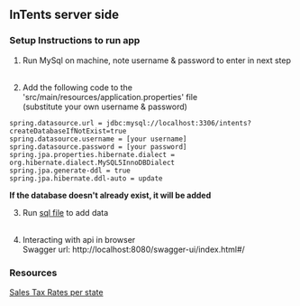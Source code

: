 ## InTents server side

### Setup Instructions to run app

1) Run MySql on machine, note username & password to enter in next step<br /><br />

2) Add the following code to the  'src/main/resources/application.properties' file <br />(substitute your own username & password)
```
spring.datasource.url = jdbc:mysql://localhost:3306/intents?createDatabaseIfNotExist=true
spring.datasource.username = [your username]
spring.datasource.password = [your password]
spring.jpa.properties.hibernate.dialect = org.hibernate.dialect.MySQL5InnoDBDialect
spring.jpa.generate-ddl = true
spring.jpa.hibernate.ddl-auto = update
```
**If the database doesn't already exist, it will be added**<br />

3) Run [sql file](/src/main/resources/intents.sql) to add data<br /><br />

4) Interacting with api in browser<br />
    Swagger url: http://localhost:8080/swagger-ui/index.html#/

### Resources
[Sales Tax Rates per state](https://files.taxfoundation.org/20210106094117/State-and-Local-Sales-Tax-Rates-2021.pdf)
   <br /><br />